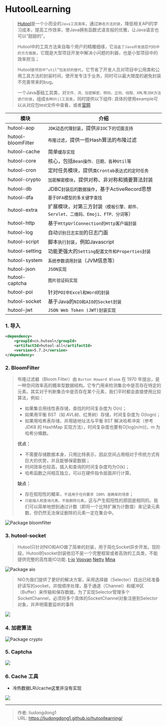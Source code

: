 # HutoolLearning


> [Hutool](https://hutool.cn/docs/#/core/%E8%AF%AD%E8%A8%80%E7%89%B9%E6%80%A7/HashMap%E6%89%A9%E5%B1%95-Dict)是一个小而全的`Java工具类库`，通过`静态方法封装`，降低相关API的学习成本，提高工作效率，使Java拥有函数式语言般的优雅，让Java语言也可以“甜甜的”。
>
> Hutool中的工具方法来自每个用户的精雕细琢，它`涵盖了Java开发底层代码中的方方面面`，它既是大型项目开发中解决小问题的利器，也是小型项目中的效率担当；
>
> Hutool`是项目中“util”包友好的替代`，它节省了开发人员对项目中公用类和公用工具方法的封装时间，使开发专注于业务，同时可以最大限度的避免封装不完善带来的bug。
>
> 一个Java基础工具类，对`文件、流、加密解密、转码、正则、线程、XML等JDK方法进行封装`，组成`各种Util工具类`，同时提供以下组件:   具体的使用example可以从对应包test文件中查看，或者[官网](https://www.hutool.cn/docs/#/extra/%E6%A8%A1%E6%9D%BF%E5%BC%95%E6%93%8E/%E6%A8%A1%E6%9D%BF%E5%BC%95%E6%93%8E%E5%B0%81%E8%A3%85-TemplateUtil)

| 模块               | 介绍                                                         |
| ------------------ | ------------------------------------------------------------ |
| hutool-aop         | `JDK动态代理封装`，提供`非IOC下的切面支持`                   |
| hutool-bloomFilter | `布隆过滤`，提供一些Hash算法的布隆过滤                       |
| hutool-cache       | 简单`缓存实现`                                               |
| hutool-core        | 核心，包括`Bean操作、日期、各种Util等`                       |
| hutool-cron        | 定时任务模块，提供`类Crontab表达式的定时任务`                |
| hutool-crypto      | `加密解密模块`，提供对称、非对称和摘要算法封装               |
| hutool-db          | JDBC`封装后的数据操作`，基于ActiveRecord思想                 |
| hutool-dfa         | `基于DFA模型的多关键字查找`                                  |
| hutool-extra       | 扩展模块，对第三方封装`（模板引擎、邮件、Servlet、二维码、Emoji、FTP、分词等`） |
| hutool-http        | 基于`HttpUrlConnection的Http客户端封装`                      |
| hutool-log         | 自动`识别日志实现`的日志门面                                 |
| hutool-script      | 脚本`执行封装`，例如Javascript                               |
| hutool-setting     | 功能更强大的`Setting配置文件和Properties封装`                |
| hutool-system      | `系统参数调用封装`（JVM信息等）                              |
| hutool-json        | `JSON实现`                                                   |
| hutool-captcha     | `图片验证码实现`                                             |
| hutool-poi         | 针对`POI中Excel和Word的封装`                                 |
| hutool-socket      | 基于Java的`NIO和AIO的Socket封装`                             |
| hutool-jwt         | `JSON Web Token (JWT)封装实现`                               |

### 1. 导入

```xml
<dependency>
    <groupId>cn.hutool</groupId>
    <artifactId>hutool-all</artifactId>
    <version>5.7.2</version>
</dependency>
```

### 2. BloomFilter

> 布隆过滤器（Bloom Filter）由 `Burton Howard Bloom` 在 1970 年提出，是一种空间效率高的概率型数据结构。它专门用来检测集合中是否存在特定的元素。其实对于判断集合中是否存在某个元素，我们平时都会直接使用比较算法，例如：
>
> - 如果集合用线性表存储，查找的时间复杂度为 O(n)；
> - 如果用平衡 BST（如 AVL树、红黑树）存储，时间复杂度为 O(logn)；
> - 如果用哈希表存储，并用链地址法与平衡 BST 解决哈希冲突（参考 JDK8 的 HashMap 实现方法），时间复杂度也要有O[log(n/m)]，m 为哈希分桶数。
>
> **优点：**
>
> - 不需要存储数据本身，只用比特表示，因此空间占用相对于传统方式有巨大的优势，并且能够保密数据；
> - 时间效率也较高，插入和查询的时间复杂度均为O(k)；
> - 哈希函数之间相互独立，可以在硬件指令层面并行计算。
>
> **缺点：**
>
> - 存在假阳性的概率，`不适用于任何要求 100% 准确率的场景`；
> - `只能插入和查询元素，不能删除元素`，这与产生假阳性的原因是相同的。我们可以简单地想到通过计数（即将一个比特扩展为计数值）来记录元素数，但仍然无法保证删除的元素一定在集合中。

![Package bloomfilter](https://lddpicture.oss-cn-beijing.aliyuncs.com/picture/Package%20bloomfilter-16308271946801.png)

### 3. hutool-socket

> Hutool只针对NIO和AIO做了简单的封装，用于简化Socket异步开发。现阶段，Hutool的socket封装依旧不是一个完整框架或者高效的工具类，不能提供完整的高性能IO功能. [t-io](https://www.t-io.org/) [Voovan](http://www.voovan.org/) [Netty](https://netty.io/) [Mina](http://mina.apache.org/)

![Package aio](https://lddpicture.oss-cn-beijing.aliyuncs.com/picture/Package%20aio.png)

> NIO为我们提供了更好的解决方案，采用选择器（Selector）找出已经准备好读写的socket，并按顺序处理，基于通道（Channel）和缓冲区（Buffer）来传输和保存数据。为了实现Selector管理多个SocketChannel，必须将多个具体的SocketChannel对象注册到Selector对象，并声明需要监听的事件

![](https://lddpicture.oss-cn-beijing.aliyuncs.com/picture/image-20210905163638622.png)

### 4. 加密算法

![Package crypto](https://lddpicture.oss-cn-beijing.aliyuncs.com/picture/Package%20crypto.png)

### 5. Captcha

![](https://lddpicture.oss-cn-beijing.aliyuncs.com/picture/Package%20generator.png)

### 6. Cache 工具

- 冷热数据LRUcache这里并没有实现

![](https://lddpicture.oss-cn-beijing.aliyuncs.com/picture/image-20230314000848927.png)


---

> 作者: liudongdong1  
> URL: https://liudongdong1.github.io/hutoollearning/  

